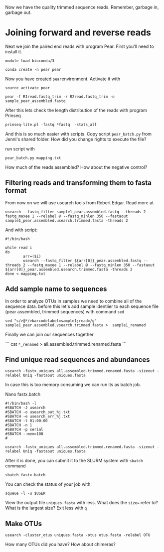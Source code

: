 Now we have the quality trimmed sequence reads. Remember, garbage in, garbage out. 

# Joining forward and reverse reads

Next we join the paired end reads with program Pear. First you'll need to install it. 

```
module load bioconda/3

conda create -n pear pear
```
Now you have created `pear`environment. Activate it with
```
source activate pear
```
```
pear -f R1read.fastq_trim -r R2read.fastq_trim -o sample_pear_assembled.fastq
```

After this lets check the length distribution of the reads with program Prinseq

```
prinseq-lite.pl -fastq *fastq  -stats_all
```
And this is so much easier with scripts. Copy script `pear_batch.py` from Jenni's shared folder. How did you change rights to execute the file?

run script with
```
pear_batch.py mapping.txt
```
How much of the reads assembled? How about the negative control?

## Filtering reads and transforming them to fasta format
From now on we will use usearch tools from Robert Edgar. Read more at 

```
usearch --fastq_filter sample1_pear.assembled.fastq --threads 2 --fastq_maxee 1 --relabel @ --fastq_minlen 350 --fastaout sample1_pear.assembled.usearch.trimmed.fasta -threads 2
```
And with script: 
```
#!/bin/bash

while read i
do
        arr=($i)
        usearch --fastq_filter ${arr[0]}_pear.assembled.fastq --threads 2 --fastq_maxee 1 --relabel @ --fastq_minlen 350 --fastaout ${arr[0]}_pear.assembled.usearch.trimmed.fasta -threads 2
done < mapping.txt
```

## Add sample name to sequences
In order to analyze OTUs in samples we need to combine all of the sequence data. before this let's add sample identiier to each sequence file (pear assembled, trimmed sequences) with command `sed`

```
sed "s/>@*/>barcodelabel=sample1;read=/g"  sample1_pear.assembled.vsearch.trimmed.fasta >  sample1_renamed
```
Finally we can join our sequences together

´´´
cat `*_renamed` > all.assembled.trimmed.renamed.fasta
´´´
## Find unique read sequences and abundances
```
usearch -fastx_uniques all.assembled.trimmed.renamed.fasta -sizeout -relabel Uniq -fastaout uniques.fasta
```

In case this is too memory consuming we can run its as batch job. 

Nano fastx.batch

```
#!/bin/bash -l
#SBATCH -J usearch
#SBATCH -o usearch_out_%j.txt
#SBATCH -e usearch_err_%j.txt
#SBATCH -t 01:00:00
#SBATCH -n 1
#SBATCH -p serial
#SBATCH --mem=100
#

usearch -fastx_uniques all.assembled.trimmed.renamed.fasta -sizeout -relabel Uniq -fastaout uniques.fasta
```
After it is done, you can submit it to the SLURM system with `sbatch` command

```
sbatch fastx.batch
```
You can check the status of your job with:

```
squeue -l -u $USER
```
View the output file `uniques.fasta` with less. What does the `size=` refer to? What is the largest size? Exit less with `q`

## Make OTUs

```
usearch -cluster_otus uniques.fasta -otus otus.fasta -relabel OTU
```
How many OTUs did you have? How about chimeras?
